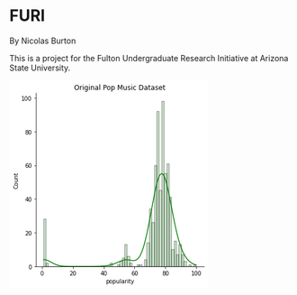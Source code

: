 # FURI
By Nicolas Burton

This is a project for the Fulton Undergraduate Research Initiative at Arizona State University.

![alt text](https://github.com/SimpleNic/FURI/blob/main/images/OriginalPopSet.png)
